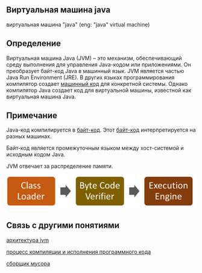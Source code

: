 ## Виртуальная машина java
виртуальная машина "java" (eng: "java" virtual machine) 

## Определение
Виртуальная машина Java (JVM) – это механизм, обеспечивающий среду выполнения для управления Java-кодом или приложениями. Он преобразует байт-код Java в машинный язык. JVM является частью Java Run Environment (JRE). В других языках программирования компилятор создает [машинный код](machine%20code.md) для конкретной системы. Однако компилятор Java создает код для виртуальной машины, известной как виртуальная машина Java.

## Примечание
Java-код компилируется в [байт-код](byte-code.md). Этот [байт-код](byte-code.md) интерпретируется на разных машинах.

Байт-код является промежуточным языком между хост-системой и исходным кодом Java.

JVM отвечает за распределение памяти.

![jvm](../images/jvm.png)

## Связь с другими понятиями
[архитектура jvm](architecture%20jvm.md)

[процесс компиляции и исполнения программного кода](the%20process%20of%20compiling%20and%20executing%20program%20code.md)

[сборщик мусора](garbage%20collection.md)

